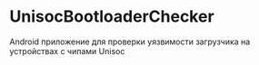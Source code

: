 # UnisocBootloaderChecker
Android приложение для проверки уязвимости загрузчика на устройствах с чипами Unisoc
